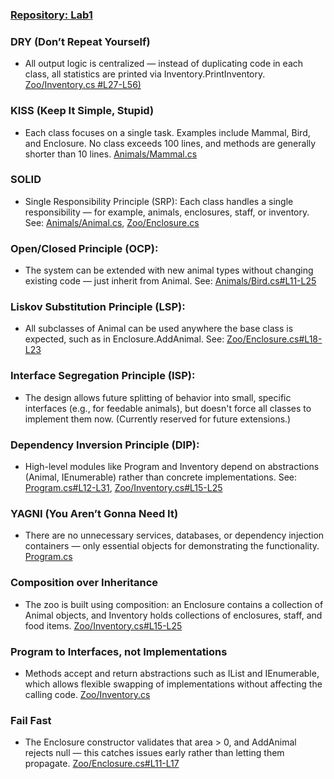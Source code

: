 ### [Repository: Lab1](https://github.com/vt231grs/konstruyuvannya/tree/main/Lab1/Zoo)

### DRY (Don’t Repeat Yourself)
* All output logic is centralized — instead of duplicating code in each class, all statistics are printed via Inventory.PrintInventory.
[Zoo/Inventory.cs #L27-L56)](https://github.com/vt231grs/konstruyuvannya/blob/main/Lab1/Zoo/Zoo/Zoo/Inventory.cs)

### KISS (Keep It Simple, Stupid)
* Each class focuses on a single task. Examples include Mammal, Bird, and Enclosure. No class exceeds 100 lines, and methods are generally shorter than 10 lines.
[Animals/Mammal.cs](https://github.com/vt231grs/konstruyuvannya/blob/main/Lab1/Zoo/Zoo/Animals/Mammal.cs)

### SOLID
* Single Responsibility Principle (SRP):
Each class handles a single responsibility — for example, animals, enclosures, staff, or inventory.
See: [Animals/Animal.cs](https://github.com/vt231grs/konstruyuvannya/blob/main/Lab1/Zoo/Zoo/Animals/Animal.cs), [Zoo/Enclosure.cs](https://github.com/vt231grs/konstruyuvannya/blob/main/Lab1/Zoo/Zoo/Zoo/Enclosure.cs)

### Open/Closed Principle (OCP):
* The system can be extended with new animal types without changing existing code — just inherit from Animal.
See: [Animals/Bird.cs#L11-L25](https://github.com/vt231grs/konstruyuvannya/blob/main/Lab1/Zoo/Zoo/Animals/Bird.cs)

### Liskov Substitution Principle (LSP):
* All subclasses of Animal can be used anywhere the base class is expected, such as in Enclosure.AddAnimal.
See: [Zoo/Enclosure.cs#L18-L23](https://github.com/vt231grs/konstruyuvannya/blob/main/Lab1/Zoo/Zoo/Zoo/Enclosure.cs)

### Interface Segregation Principle (ISP):
* The design allows future splitting of behavior into small, specific interfaces (e.g., for feedable animals), but doesn't force all classes to implement them now.
(Currently reserved for future extensions.)

### Dependency Inversion Principle (DIP):
* High-level modules like Program and Inventory depend on abstractions (Animal, IEnumerable<Animal>) rather than concrete implementations.
See: [Program.cs#L12-L31](https://github.com/vt231grs/konstruyuvannya/blob/main/Lab1/Zoo/Zoo/Program.cs), [Zoo/Inventory.cs#L15-L25](https://github.com/vt231grs/konstruyuvannya/blob/main/Lab1/Zoo/Zoo/Zoo/Inventory.cs)

### YAGNI (You Aren’t Gonna Need It)
* There are no unnecessary services, databases, or dependency injection containers — only essential objects for demonstrating the functionality.
[Program.cs](https://github.com/vt231grs/konstruyuvannya/blob/main/Lab1/Zoo/Zoo/Program.cs)

### Composition over Inheritance
* The zoo is built using composition: an Enclosure contains a collection of Animal objects, and Inventory holds collections of enclosures, staff, and food items.
[Zoo/Inventory.cs#L15-L25](https://github.com/vt231grs/konstruyuvannya/blob/main/Lab1/Zoo/Zoo/Zoo/Inventory.cs)

### Program to Interfaces, not Implementations
* Methods accept and return abstractions such as IList<Animal> and IEnumerable<Food>, which allows flexible swapping of implementations without affecting the calling code.
[Zoo/Inventory.cs](https://github.com/vt231grs/konstruyuvannya/blob/main/Lab1/Zoo/Zoo/Zoo/Inventory.cs)

### Fail Fast
* The Enclosure constructor validates that area > 0, and AddAnimal rejects null — this catches issues early rather than letting them propagate.
[Zoo/Enclosure.cs#L11-L17](https://github.com/vt231grs/konstruyuvannya/blob/main/Lab1/Zoo/Zoo/Zoo/Enclosure.cs)
